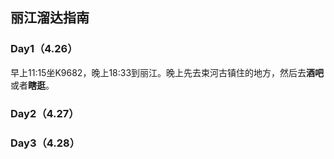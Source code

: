 ## 丽江溜达指南

### Day1（4.26）
早上11:15坐K9682，晚上18:33到丽江。晚上先去束河古镇住的地方，然后去**酒吧**或者**瞎逛**。

### Day2（4.27）


### Day3（4.28）
